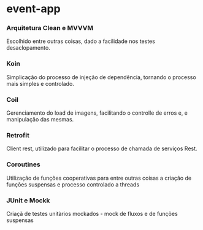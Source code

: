 # event-app

### Arquitetura Clean e MVVVM
Escolhido entre outras coisas, dado a facilidade nos testes desaclopamento.

### Koin
Simplicação do processo de injeção de dependência, tornando o processo mais simples e controlado.

### Coil
Gerenciamento do load de imagens, facilitando o controlle de erros e, e manipulação das mesmas.

### Retrofit
Client rest, utilizado para facilitar o processo de chamada de serviços Rest.

### Coroutines
Utilização de funções cooperativas para entre outras coisas a criação de funções suspensas e processo controlado a threads

### JUnit e Mockk
Criaçã de testes unitàrios mockados - mock de fluxos e de funções suspensas
